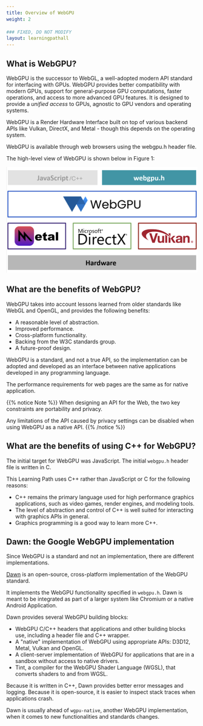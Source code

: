 ```yaml
---
title: Overview of WebGPU
weight: 2

### FIXED, DO NOT MODIFY
layout: learningpathall
---
```


## What is WebGPU?

WebGPU is the successor to WebGL, a well-adopted modern API standard for interfacing with GPUs. WebGPU provides better compatibility with modern GPUs, support for general-purpose GPU computations, faster operations, and access to more advanced GPU features. It is designed to provide a _unified access_ to GPUs, agnostic to GPU vendors and operating systems.

WebGPU is a Render Hardware Interface built on top of various backend APIs like Vulkan, DirectX, and Metal - though this depends on the operating system. 

WebGPU is available through web browsers using the webgpu.h header file. 

The high-level view of WebGPU is shown below in Figure 1:

![Figure 1: WebGPU high level view #center](images/webgpu_highlevel.png "Figure 1: WebGPU High-Level View")

## What are the benefits of WebGPU?

WebGPU takes into account lessons learned from older standards like WebGL and OpenGL, and provides the following benefits: 

* A reasonable level of abstraction.
* Improved performance.
* Cross-platform functionality.
* Backing from the W3C standards group.
* A future-proof design.

WebGPU is a standard, and not a true API, so the implementation can be adopted and developed as an interface between native applications developed in any programming language.

The performance requirements for web pages are the same as for native application.

{{% notice Note %}}
When designing an API for the Web, the two key constraints are portability and privacy. 

Any limitations of the API caused by privacy settings can be disabled when using WebGPU as a native API.
{{% /notice %}}

## What are the benefits of using C++ for WebGPU?

The initial target for WebGPU was JavaScript.  The initial `webgpu.h` header file is written in C. 

This Learning Path uses C++ rather than JavaScript or C for the following reasons:

* C++ remains the primary language used for high performance graphics applications, such as video games, render engines, and modeling tools.
* The level of abstraction and control of C++ is well suited for interacting with graphics APIs in general.
* Graphics programming is a good way to learn more C++.

## Dawn: the Google WebGPU implementation

Since WebGPU is a standard and not an implementation, there are different implementations. 

[Dawn](https://github.com/google/dawn) is an open-source, cross-platform implementation of the WebGPU standard. 

It implements the WebGPU functionality specified in `webgpu.h`. Dawn is meant to be integrated as part of a larger system like Chromium or a native Android Application.

Dawn provides several WebGPU building blocks:

* WebGPU C/C++ headers that applications and other building blocks use, including a header file and C++ wrapper.
* A "native" implementation of WebGPU using appropriate APIs: D3D12, Metal, Vulkan and OpenGL. 
* A client-server implementation of WebGPU for applications that are in a sandbox without access to native drivers.
* Tint, a compiler for the WebGPU Shader Language (WGSL), that converts shaders to and from WGSL.

Because it is written in C++, Dawn provides better error messages and logging. Because it is open-source, it is easier to inspect stack traces when applications crash.

Dawn is usually ahead of `wgpu-native`, another WebGPU implementation, when it comes to new functionalities and standards changes. 
